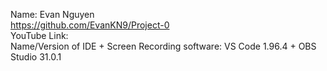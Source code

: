 Name: Evan Nguyen  
https://github.com/EvanKN9/Project-0  
YouTube Link:  
Name/Version of IDE + Screen Recording software: VS Code 1.96.4 + OBS Studio 31.0.1  
